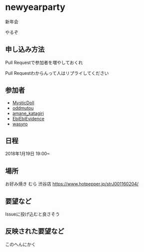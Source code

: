 # newyearparty
新年会

やるぞ

## 申し込み方法

Pull Requestで参加者を増やしておくれ

Pull Requestわからんって人はリプライしてください

## 参加者

- [MysticDoll](https://twitter.com/MysticDoll)
- [oddmutou](https://twitter.com/oddmutou)
- [amane_katagiri](https://twitter.com/amane_katagiri)
- [EbiEbiEvidence](https://twitter.com/EbiEbiEvidence)
- [wasyro](https://twitter.com/wasyro)

## 日程

2018年1月19日 19:00~

## 場所

お好み焼き むら 渋谷店
https://www.hotpepper.jp/strJ001160204/

## 要望など

Issueに投げ込むと良さそう

## 反映された要望など

このへんにかく
